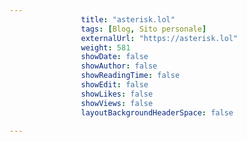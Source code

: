 ---
                title: "asterisk.lol"
                tags: [Blog, Sito personale]
                externalUrl: "https://asterisk.lol"
                weight: 581
                showDate: false
                showAuthor: false
                showReadingTime: false
                showEdit: false
                showLikes: false
                showViews: false
                layoutBackgroundHeaderSpace: false
                ---


